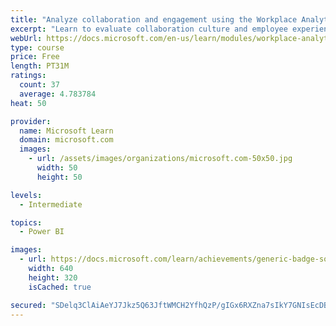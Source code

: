 ```yaml
---
title: "Analyze collaboration and engagement using the Workplace Analytics Ways of working assessment dashboard"
excerpt: "Learn to evaluate collaboration culture and employee experience with a Power BI template using Workplace Analytics data."
webUrl: https://docs.microsoft.com/en-us/learn/modules/workplace-analytics-ways-working/
type: course
price: Free
length: PT31M
ratings:
  count: 37
  average: 4.783784
heat: 50

provider:
  name: Microsoft Learn
  domain: microsoft.com
  images:
    - url: /assets/images/organizations/microsoft.com-50x50.jpg
      width: 50
      height: 50

levels:
  - Intermediate

topics:
  - Power BI

images:
  - url: https://docs.microsoft.com/learn/achievements/generic-badge-social.png
    width: 640
    height: 320
    isCached: true

secured: "SDelq3ClAiAeYJ7Jkz5Q63JftWMCH2YfhQzP/gIGx6RXZna7sIkY7GNIsEcDBZ5L1hZbJv2scJp30D0UzQBliiPu7nbEq6DYP/SNODxOHpt2RkOv7U8uaQe1OGT6YgcqwDwB1ooA4XV5gTw6tsFFPJrdi8JY1001tT2tOg5qIRwPCz9DYIAmkZdRpZ5x4uLMSjzT8tw4N8he5NpSBqUNvO0w9g2lTJSdRp1zBEZzkfKB2L+YXsPBgfiMvJ8tQIoQ6iiAAppt3UsJMjWoqHxvFRylZAQvOiVnEr5IBddGLEynjnsJE/uf1bMkfOGuAFI5IPrKr4wMwsMaqdxoGalgPiB/c3inbfIV+Xp2bfJBMt302V6GNEm5rVnFMCrQ9w9e5GrHLSibJd4/vgFnddXZAZa1KItxp0ACah50ydKnK4k=;udx3l/QrTM/7WB/EO4jC3Q=="
---
```


